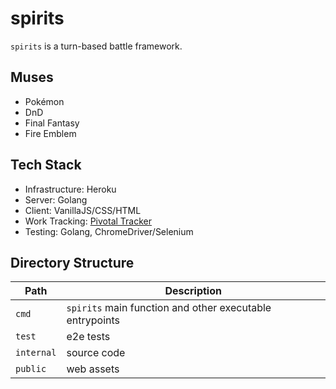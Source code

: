 # spirits

`spirits` is a turn-based battle framework.

## Muses

* Pokémon
* DnD
* Final Fantasy
* Fire Emblem

## Tech Stack

* Infrastructure: Heroku
* Server: Golang
* Client: VanillaJS/CSS/HTML
* Work Tracking: [Pivotal Tracker](https://www.pivotaltracker.com/n/projects/2556075)
* Testing: Golang, ChromeDriver/Selenium

## Directory Structure

| Path  | Description |
| ------------- | ------------- |
| `cmd`  | `spirits` main function and other executable entrypoints  |
| `test`  | e2e tests  |
| `internal`  | source code  |
| `public`  | web assets  |